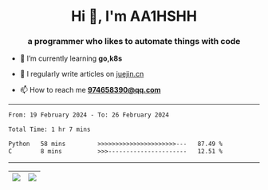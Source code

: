 <h1 align="center">Hi 👋, I'm AA1HSHH</h1>
<h3 align="center">a programmer who likes to automate things with code</h3>

- 🌱 I’m currently learning **go,k8s**

- 📝 I regularly write articles on [juejin.cn](https://juejin.cn/user/3526889035015582/posts)

- 📫 How to reach me **974658390@qq.com**


---
<!--START_SECTION:waka-->

```txt
From: 19 February 2024 - To: 26 February 2024

Total Time: 1 hr 7 mins

Python   58 mins         >>>>>>>>>>>>>>>>>>>>>>---   87.49 %
C        8 mins          >>>----------------------   12.51 %
```

<!--END_SECTION:waka-->

<!-- <h3 align="left">Languages</h3>
<p align="left"> 
  <a href="https://www.w3schools.com/cpp/" target="_blank" rel="noreferrer"> 
    <img src="https://raw.githubusercontent.com/devicons/devicon/master/icons/cplusplus/cplusplus-original.svg" alt="cplusplus" width="40" height="40"/> 
  </a>  
  <a href="https://golang.org" target="_blank" rel="noreferrer"> 
    <img src="https://raw.githubusercontent.com/devicons/devicon/master/icons/go/go-original-wordmark.svg" alt="go" width="40" height="40"/> 
  </a>  
  <a href="https://www.java.com" target="_blank" rel="noreferrer"> 
    <img src="https://raw.githubusercontent.com/devicons/devicon/master/icons/java/java-original-wordmark.svg" alt="java" width="40" height="40"/> 
  </a>  
  <a href="https://www.python.org" target="_blank" rel="noreferrer"> 
    <img src="https://raw.githubusercontent.com/devicons/devicon/master/icons/python/python-original-wordmark.svg" alt="python" width="40" height="40"/> 
  </a>   
</p>

<h3 align="left">Tools</h3>
<p align="left"> 
  <a href="https://kubernetes.io" target="_blank" rel="noreferrer"> 
    <img src="https://www.vectorlogo.zone/logos/kubernetes/kubernetes-icon.svg" alt="kubernetes" width="40" height="40"/> 
  </a>  
  <a href="https://www.mysql.com/" target="_blank" rel="noreferrer"> 
    <img src="https://raw.githubusercontent.com/devicons/devicon/master/icons/mysql/mysql-original-wordmark.svg" alt="mysql" width="40" height="40"/> 
  </a> 
    <a href="https://www.docker.com/" target="_blank" rel="noreferrer"> 
    <img src="https://raw.githubusercontent.com/devicons/devicon/master/icons/docker/docker-original-wordmark.svg" alt="docker" width="40" height="40"/> 
  </a> 
    <a href="https://redis.io" target="_blank" rel="noreferrer"> 
    <img src="https://raw.githubusercontent.com/devicons/devicon/master/icons/redis/redis-original-wordmark.svg" alt="redis" width="40" height="40"/> 
  </a>   
</p> -->


---

| <a href="https://github.com/anuraghazra/github-readme-stats"><img align="center" src = "https://github-readme-stats.vercel.app/api/top-langs/?username=AA1HSHH&layout=compact&hide_border=true" /></a> | <a href="https://github.com/anuraghazra/github-readme-stats"><img align="center" src="https://github-readme-stats.vercel.app/api?username=AA1HSHH&rank_icon=github&include_all_commits=true&hide_border=true" /></a> |
| ------------- | ------------- |


